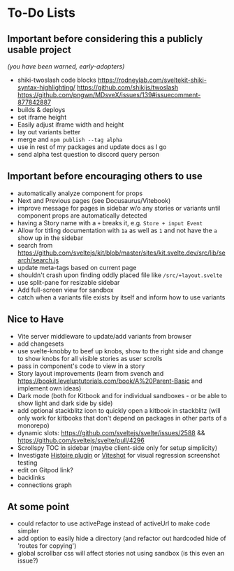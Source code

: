 # To-Do Lists

## Important before considering this a publicly usable project
*(you have been warned, early-adopters)*

- shiki-twoslash code blocks https://rodneylab.com/sveltekit-shiki-syntax-highlighting/ https://github.com/shikijs/twoslash https://github.com/pngwn/MDsveX/issues/139#issuecomment-877842887
- builds & deploys
- set iframe height
- Easily adjust iframe width and height
- lay out variants better
- merge and `npm publish --tag alpha`
- use in rest of my packages and update docs as I go
- send alpha test question to discord query person

## Important before encouraging others to use
- automatically analyze component for props
- Next and Previous pages (see Docusaurus/Vitebook)
- improve message for pages in sidebar w/o any stories or variants until component props are automatically detected
- having a Story name with a `+` breaks it, e.g. `Store + input Event`
- Allow for titling documentation with `1a` as well as `1` and not have the `a` show up in the sidebar
- search from https://github.com/sveltejs/kit/blob/master/sites/kit.svelte.dev/src/lib/search/search.js
- update meta-tags based on current page
- shouldn't crash upon finding oddly placed file like `/src/+layout.svelte`
- use split-pane for resizable sidebar
- Add full-screen view for sandbox
- catch when a variants file exists by itself and inform how to use variants

## Nice to Have
- Vite server middleware to update/add variants from browser
- add changesets
- use svelte-knobby to beef up knobs, show to the right side and change to show knobs for all visible stories as user scrolls
- pass in component's code to view in a story
- Story layout improvements (learn from svench and https://bookit.leveluptutorials.com/book/A%20Parent-Basic and implement own ideas)
- Dark mode (both for Kitbook and for individual sandboxes - or be able to show light and dark side by side)
- add optional stackblitz icon to quickly open a kitbook in stackblitz (will only work for kitbooks that don't depend on packages in other parts of a monorepo) 
- dynamic slots: https://github.com/sveltejs/svelte/issues/2588 && https://github.com/sveltejs/svelte/pull/4296
- Scrollspy TOC in sidebar (maybe client-side only for setup simplicity)
- Investigate [Histoire plugin](https://github.com/histoire-dev/histoire/tree/main/packages/histoire-plugin-screenshot) or [Viteshot](https://viteshot.com/) for visual regression screenshot testing
- edit on Gitpod link?
- backlinks
- connections graph

## At some point
- could refactor to use activePage instead of activeUrl to make code simpler
- add option to easily hide a directory (and refactor out hardcoded hide of 'routes for copying')
- global scrollbar css will affect stories not using sandbox (is this even an issue?)
